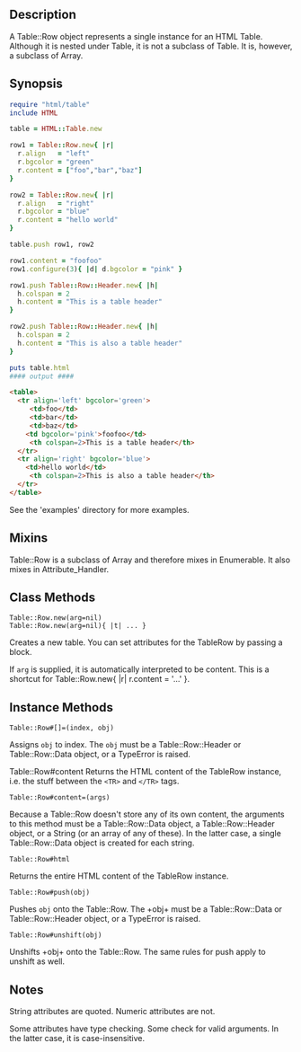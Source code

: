 ## Description
A Table::Row object represents a single <TR></TR> instance for an HTML
Table. Although it is nested under Table, it is not a subclass of Table.
It is, however, a subclass of Array.

## Synopsis
```ruby
require "html/table"
include HTML

table = HTML::Table.new

row1 = Table::Row.new{ |r|
  r.align   = "left"
  r.bgcolor = "green"
  r.content = ["foo","bar","baz"]
}

row2 = Table::Row.new{ |r|
  r.align   = "right"
  r.bgcolor = "blue"
  r.content = "hello world"
}

table.push row1, row2

row1.content = "foofoo"
row1.configure(3){ |d| d.bgcolor = "pink" }

row1.push Table::Row::Header.new{ |h|
  h.colspan = 2
  h.content = "This is a table header"
}

row2.push Table::Row::Header.new{ |h|
  h.colspan = 2
  h.content = "This is also a table header"
}

puts table.html
#### output ####
```
```html
<table>
  <tr align='left' bgcolor='green'>
     <td>foo</td>
     <td>bar</td>
     <td>baz</td>
    <td bgcolor='pink'>foofoo</td>
     <th colspan=2>This is a table header</th>
  </tr>
  <tr align='right' bgcolor='blue'>
    <td>hello world</td>
     <th colspan=2>This is also a table header</th>
  </tr>
</table>
```

See the 'examples' directory for more examples.

## Mixins
Table::Row is a subclass of Array and therefore mixes in Enumerable.  It
also mixes in Attribute_Handler.

## Class Methods
```
Table::Row.new(arg=nil)
Table::Row.new(arg=nil){ |t| ... }
```

Creates a new table. You can set attributes for the TableRow by passing a block.

If `arg` is supplied, it is automatically interpreted to be content.
This is a shortcut for Table::Row.new{ |r| r.content = '...' }.

## Instance Methods
`Table::Row#[]=(index, obj)`

Assigns `obj` to index. The `obj` must be a Table::Row::Header or
Table::Row::Data object, or a TypeError is raised.

Table::Row#content
Returns the HTML content of the TableRow instance, i.e. the stuff between
the `<TR>` and `</TR>` tags.

`Table::Row#content=(args)`

Because a Table::Row doesn't store any of its own content, the arguments
to this method must be a Table::Row::Data object, a Table::Row::Header
object, or a String (or an array of any of these). In the latter case,
a single Table::Row::Data object is created for each string.

`Table::Row#html`

Returns the entire HTML content of the TableRow instance.

`Table::Row#push(obj)`

Pushes `obj` onto the Table::Row. The +obj+ must be a Table::Row::Data
or Table::Row::Header object, or a TypeError is raised.

`Table::Row#unshift(obj)`

Unshifts +obj+ onto the Table::Row. The same rules for push apply
to unshift as well.

## Notes
String attributes are quoted. Numeric attributes are not.

Some attributes have type checking. Some check for valid arguments. In
the latter case, it is case-insensitive.
